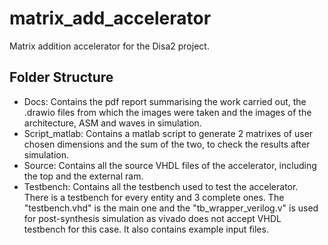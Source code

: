 # matrix_add_accelerator
Matrix addition accelerator for the Disa2 project.

## Folder Structure
- Docs: Contains the pdf report summarising the work carried out, the .drawio files from which the images were taken and the images of the architecture, ASM and waves in simulation.
- Script_matlab: Contains a matlab script to generate 2 matrixes of user chosen dimensions and the sum of the two, to check the results after simulation.
- Source: Contains all the source VHDL files of the accelerator, including the top and the external ram.
- Testbench: Contains all the testbench used to test the accelerator. There is a testbench for every entity and 3 complete ones. The "testbench.vhd" is the main one and the "tb_wrapper_verilog.v" is used for post-synthesis simulation as vivado does not accept VHDL testbench for this case. It also contains example input files.
